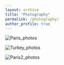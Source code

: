 ```yaml
---
layout: archive
title: "Photography"
permalink: /photography/
author_profile: true
---
```


![Paris_photos](https://vitaliiaeliseeva.github.io/images/Collage_Paris.png) 

![Turkey_photos](https://vitaliiaeliseeva.github.io/images/Collage_Turkey.png) 


![Paris2_photos](https://vitaliiaeliseeva.github.io/images/Collage_Paris2.png) 

  

